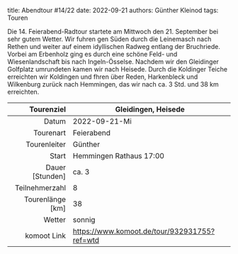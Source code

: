 title: Abendtour #14/22 
date: 2022-09-21 
authors: Günther Kleinod 
tags: Touren  

Die 14. Feierabend-Radtour startete am Mittwoch den 21. September bei sehr gutem Wetter. Wir fuhren gen Süden durch die Leinemasch nach Rethen und weiter auf einem idyllischen Radweg entlang der Bruchriede. Vorbei am Erbenholz ging es durch eine schöne Feld- und Wiesenlandschaft bis nach Ingeln-Össelse. Nachdem wir den Gleidinger Golfplatz umrundeten kamen wir nach Heisede. Durch die Koldinger Teiche erreichten wir Koldingen und fhren über Reden, Harkenbleck und Wilkenburg zurück nach Hemmingen, das wir nach ca. 3 Std. und 38 km erreichten.

Tourenziel       | Gleidingen, Heisede
---------------: | ----------------------- 
Datum            | 2022-09-21-Mi
Tourenart        | Feierabend
Tourenleiter     | Günther
Start            | Hemmingen Rathaus 17:00
Dauer [Stunden]  | ca. 3
Teilnehmerzahl   | 8
Tourenlänge [km] | 38
Wetter           | sonnig
komoot Link      | <https://www.komoot.de/tour/932931755?ref=wtd>
